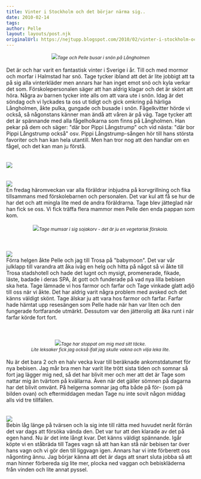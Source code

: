 ```yaml
---
title: Vinter i Stockholm och det börjar närma sig..
date: 2010-02-14
tags: 	
author: Pelle
layout: layouts/post.njk
originalUrl: https://nejtupp.blogspot.com/2010/02/vinter-i-stockholm-och-det-borjar-narma.html
---
```


<div style="text-align: center;"><img src="../../../../img/IMG_0228_1024pix.jpg"><span style="font-size:85%;"><span style="font-style: italic;">Tage och Pelle busar i snön på Långholmen</span><br></span></div><br>Det är och har varit en fantastisk vinter i Sverige i år. Till och med mormor och morfar i Halmstad har snö. Tage tycker ibland att det är lite jobbigt att ta på sig alla vinterkläder men annars har han inget emot snö och kyla verkar det som. Förskolepersonalen säger att han aldrig klagar och det är skönt att höra. Några av barnen tycker inte alls om att vara ute i snön. Idag är det söndag och vi lyckades ta oss ut tidigt och gick omkring på härliga Långholmen, åkte pulka, gungade och busade i snön. Fågelkvitter hörde vi också, så någonstans känner man ändå att våren är på väg. Tage tycker att det är spännande med alla fågelholkarna som finns på Långholmen. Han pekar på dem och säger: "där bor Pippi Långstrump" och vid nästa: "där bor Pippi Långstrump också" osv. Pippi Långstrump-sången hör till hans största favoriter och han kan hela utantill. Men han tror nog att den handlar om en fågel, och det kan man ju förstå.<br><br><br><img src="../../../../img/IMG_0232_1024pix.jpg"><br><br><br><img src="../../../../img/IMG_0213_1024pix.jpg"><br>En fredag häromveckan var alla föräldrar inbjudna på korvgrillning och fika tillsammans med förskolebarnen och personalen. Det var kul att få se hur de har det och att mingla lite med de andra föräldrarna. Tage blev jätteglad när han fick se oss. Vi fick träffa flera mammor men Pelle den enda pappan som kom.<br><br><div style="text-align: center;"><img src="../../../../img/IMG_0215_1024pix.jpg"><span style="font-size:85%;"><span style="font-style: italic;">Tage mumsar i sig sojakorv - det är ju en vegetarisk förskola.</span><br></span></div><br><br><br><img src="../../../../img/_MG_9903_1024pix.jpg"><br>Förra helgen åkte Pelle och jag till Trosa på "babymoon". Det var vår julklapp till varandra att åka iväg en helg och hitta på något så vi åkte till Trosa stadshotell och hade det lugnt och mysigt, promenerade, fikade, läste, badade i deras SPA, åt gott och funderade på vad nya lilla bebisen ska heta. Tage lämnade vi hos farmor och farfar och Tage vinkade glatt adjö till oss när vi åkte. Det har aldrig varit några problem med avsked och det känns väldigt skönt. Tage älskar ju att vara hos farmor och farfar. Farfar hade hämtat upp resesängen som Pelle hade när han var liten och den fungerade fortfarande utmärkt. Dessutom var den jätterolig att åka runt i när farfar körde fort fort.<br><br><br><br><div style="text-align: center;"><img src="../../../../img/_MG_0128_1024pix.jpg"><span style="font-size:85%;"><span style="font-style: italic;">Tage har stoppat om mig med sitt täcke.<br>Lite leksaker fick jag också ifall jag skulle vakna och vilja leka lite.</span><br></span></div><br>Nu är det bara 2 och en halv vecka kvar till beräknade ankomstdatumet för nya bebisen. Jag mår bra men har varit lite trött sista tiden och somnar så fort jag lägger mig ned, så det har blivit mer och mer att det är Tage som nattar mig än tvärtom på kvällarna. Även när det gäller sömnen på dagarna har det blivit omvänt. På helgerna somnar jag ofta både på för- (som på bilden ovan) och eftermiddagen medan Tage nu inte sovit någon middag alls vid tre tillfällen.<br><br><br><img src="../../../../img/_MG_9924_1024pix.jpg"><br>Bebin låg länge på tvärsen och la sig inte till rätta med huvudet neråt förrän det var dags att försöka vända den. Det var tur att den klarade av det på egen hand. Nu är det inte långt kvar. Det känns väldigt spännande. Igår köpte vi en ståbräda till Tages vagn så att han kan stå när bebisen tar över hans vagn och vi gör den till liggvagn igen. Annars har vi inte förberett oss någonting ännu. Jag börjar känna att det är dags att snart sluta jobba så att man hinner förbereda sig lite mer, plocka ned vaggan och bebiskläderna från vinden och lite annat pyssel.
<!-- no comments on this post -->
